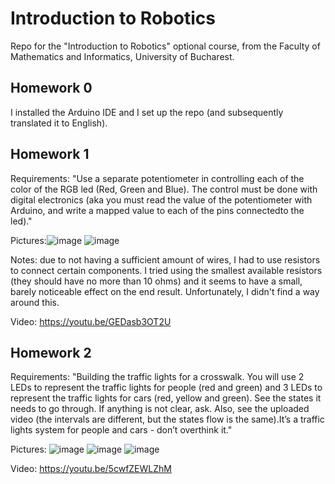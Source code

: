 # Introduction to Robotics
Repo for the "Introduction to Robotics" optional course, from the Faculty of Mathematics and Informatics, University of Bucharest.
## Homework 0
I installed the Arduino IDE and I set up the repo (and subsequently translated it to English).

## Homework 1
Requirements: "Use a separate potentiometer in controlling each of the color of the RGB led (Red, Green and Blue). The control must be done with digital electronics (aka you must read the value of the potentiometer with Arduino, and write a mapped value to each of the pins connectedto the led)."

Pictures:![image](https://user-images.githubusercontent.com/38582034/138557042-c1bd7f09-2dfb-4c3b-8c9d-8ebfb9bb21f3.png)
![image](https://user-images.githubusercontent.com/38582034/138557231-07708708-1e58-4085-b957-1aa4dcc1ee3e.png)

Notes: due to not having a sufficient amount of wires, I had to use resistors to connect certain components. I tried using the smallest available resistors (they should have no more than 10 ohms) and it seems to have a small, barely noticeable effect on the end result. Unfortunately, I didn't find a way around this.

Video: https://youtu.be/GEDasb3OT2U


## Homework 2
Requirements: "Building  the  traffic  lights  for  a  crosswalk. You will use 2 LEDs to represent the traffic lights for people (red and green) and 3 LEDs to represent the traffic lights for cars (red, yellow and green). See the states it needs to go through. If anything is not clear, ask. Also, see the uploaded video (the intervals are different, but the states flow is the same).It’s a traffic lights system for people and cars - don’t overthink it."

Pictures: ![image](https://user-images.githubusercontent.com/38582034/139592330-ab362b6d-49e8-4bb3-9297-44a6eedd30a4.png)
![image](https://user-images.githubusercontent.com/38582034/139592340-ac0ebf83-4f17-4cd2-a76b-3eac3e7ac971.png)
![image](https://user-images.githubusercontent.com/38582034/139592346-ca69d32d-465f-440a-985c-2c1d3d795dd8.png)

Video: https://youtu.be/5cwfZEWLZhM
